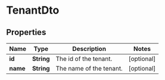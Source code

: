 

# TenantDto

## Properties

Name | Type | Description | Notes
------------ | ------------- | ------------- | -------------
**id** | **String** | The id of the tenant. |  [optional]
**name** | **String** | The name of the tenant. |  [optional]



